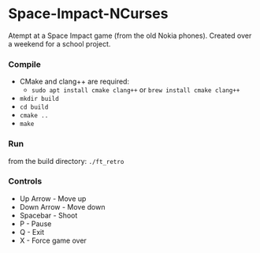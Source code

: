 # Space-Impact-NCurses
Atempt at a Space Impact game (from the old Nokia phones).
Created over a weekend for a school project.

### Compile
* CMake and clang++ are required:
  * `sudo apt install cmake clang++` or `brew install cmake clang++`
* `mkdir build`
* `cd build`
* `cmake ..`
* `make`

### Run
from the build directory: `./ft_retro`

### Controls
* Up Arrow - Move up
* Down Arrow - Move down
* Spacebar - Shoot
* P - Pause
* Q - Exit
* X - Force game over
